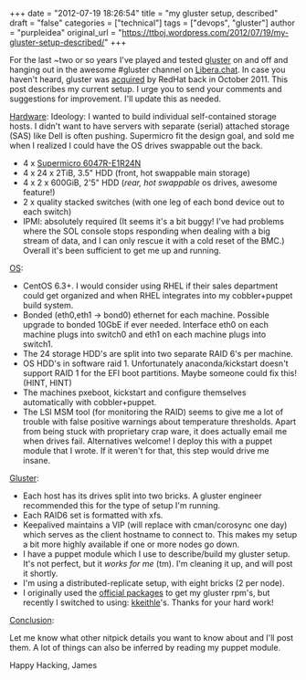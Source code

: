 +++
date = "2012-07-19 18:26:54"
title = "my gluster setup, described"
draft = "false"
categories = ["technical"]
tags = ["devops", "gluster"]
author = "purpleidea"
original_url = "https://ttboj.wordpress.com/2012/07/19/my-gluster-setup-described/"
+++

For the last ~two or so years I've played and tested <a href="http://download.gluster.com/pub/gluster/glusterfs/LATEST/CentOS/">gluster</a> on and off and hanging out in the awesome #gluster channel on <a href="https://libera.chat/">Libera.chat</a>. In case you haven't heard, gluster was <a href="http://www.redhat.com/promo/storage/press-release.html">acquired</a> by RedHat back in October 2011. This post describes my current setup. I urge you to send your comments and suggestions for improvement. I'll update this as needed.

<span style="text-decoration:underline;">Hardware</span>:
Ideology: I wanted to build individual self-contained storage hosts. I didn't want to have servers with separate (serial) attached storage (SAS) like Dell is often pushing. Supermicro fit the design goal, and sold me when I realized I could have the OS drives swappable out the back.
<ul>
	<li>4 x <a href="http://www.supermicro.com/products/system/4u/6047/ssg-6047r-e1r24n.cfm">Supermicro 6047R-E1R24N</a></li>
	<li>4 x 24 x 2TiB, 3.5" HDD (front, hot swappable main storage)</li>
	<li>4 x 2 x 600GiB, 2'5" HDD (<em>rear, hot swappable</em> os drives, awesome feature!)</li>
	<li>2 x quality stacked switches (with one leg of each bond device out to each switch)</li>
	<li>IPMI: absolutely required (It seems it's a bit buggy! I've had problems where the SOL console stops responding when dealing with a big stream of data, and I can only rescue it with a cold reset of the BMC.) Overall it's been sufficient to get me up and running.</li>
</ul>
<span style="text-decoration:underline;">OS</span>:
<ul>
	<li>CentOS 6.3+. I would consider using RHEL if their sales department could get organized and when RHEL integrates into my cobbler+puppet build system.</li>
	<li>Bonded (eth0,eth1 -&gt; bond0) ethernet for each machine. Possible upgrade to bonded 10GbE if ever needed. Interface eth0 on each machine plugs into switch0 and eth1 on each machine plugs into switch1.</li>
	<li>The 24 storage HDD's are split into two separate RAID 6's per machine.</li>
	<li>OS HDD's in software raid 1. Unfortunately anaconda/kickstart doesn't support RAID 1 for the EFI boot partitions. Maybe someone could fix this! (HINT, HINT)</li>
	<li>The machines pxeboot, kickstart and configure themselves automatically with cobbler+puppet.</li>
	<li>The LSI MSM tool (for monitoring the RAID) seems to give me a lot of trouble with false positive warnings about temperature thresholds. Apart from being stuck with proprietary crap ware, it does actually email me when drives fail. Alternatives welcome! I deploy this with a puppet module that I wrote. If it weren't for that, this step would drive me insane.</li>
</ul>
<span style="text-decoration:underline;">Gluster</span>:
<ul>
	<li>Each host has its drives split into two bricks. A gluster engineer recommended this for the type of setup I'm running.</li>
	<li>Each RAID6 set is formatted with xfs.</li>
	<li>Keepalived maintains a VIP (will replace with cman/corosync one day) which serves as the client hostname to connect to. This makes my setup a bit more highly available if one or more nodes go down.</li>
	<li>I have a puppet module which I use to describe/build my gluster setup. It's not perfect, but it <em>works for me</em> (tm). I'm cleaning it up, and will post it shortly.</li>
	<li>I'm using a distributed-replicate setup, with eight bricks (2 per node).</li>
	<li>I originally used the <a href="http://download.gluster.com/pub/gluster/glusterfs/LATEST/CentOS/">official packages</a> to get my gluster rpm's, but recently I switched to using: <a href="http://repos.fedorapeople.org/repos/kkeithle/glusterfs/epel-6/x86_64/">kkeithle</a>'s. Thanks for your hard work!</li>
</ul>
<span style="text-decoration:underline;">Conclusion</span>:

Let me know what other nitpick details you want to know about and I'll post them. A lot of things can also be inferred by reading my puppet module.

Happy Hacking,
James

